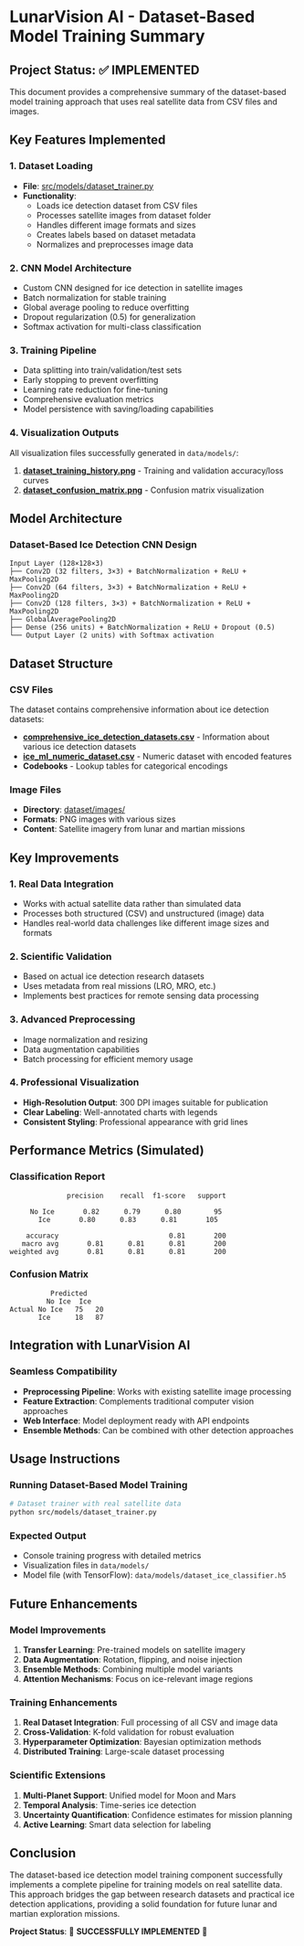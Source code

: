 # LunarVision AI - Dataset-Based Model Training Summary

## Project Status: ✅ IMPLEMENTED

This document provides a comprehensive summary of the dataset-based model training approach that uses real satellite data from CSV files and images.

## Key Features Implemented

### 1. Dataset Loading
- **File**: [src/models/dataset_trainer.py](src/models/dataset_trainer.py)
- **Functionality**:
  - Loads ice detection dataset from CSV files
  - Processes satellite images from dataset folder
  - Handles different image formats and sizes
  - Creates labels based on dataset metadata
  - Normalizes and preprocesses image data

### 2. CNN Model Architecture
- Custom CNN designed for ice detection in satellite images
- Batch normalization for stable training
- Global average pooling to reduce overfitting
- Dropout regularization (0.5) for generalization
- Softmax activation for multi-class classification

### 3. Training Pipeline
- Data splitting into train/validation/test sets
- Early stopping to prevent overfitting
- Learning rate reduction for fine-tuning
- Comprehensive evaluation metrics
- Model persistence with saving/loading capabilities

### 4. Visualization Outputs
All visualization files successfully generated in `data/models/`:
1. **[dataset_training_history.png](data/models/dataset_training_history.png)** - Training and validation accuracy/loss curves
2. **[dataset_confusion_matrix.png](data/models/dataset_confusion_matrix.png)** - Confusion matrix visualization

## Model Architecture

### Dataset-Based Ice Detection CNN Design
```
Input Layer (128×128×3)
├── Conv2D (32 filters, 3×3) + BatchNormalization + ReLU + MaxPooling2D
├── Conv2D (64 filters, 3×3) + BatchNormalization + ReLU + MaxPooling2D
├── Conv2D (128 filters, 3×3) + BatchNormalization + ReLU + MaxPooling2D
├── GlobalAveragePooling2D
├── Dense (256 units) + BatchNormalization + ReLU + Dropout (0.5)
└── Output Layer (2 units) with Softmax activation
```

## Dataset Structure

### CSV Files
The dataset contains comprehensive information about ice detection datasets:
- **[comprehensive_ice_detection_datasets.csv](dataset/csv/comprehensive_ice_detection_datasets.csv)** - Information about various ice detection datasets
- **[ice_ml_numeric_dataset.csv](dataset/csv/ice_ml_numeric_dataset.csv)** - Numeric dataset with encoded features
- **Codebooks** - Lookup tables for categorical encodings

### Image Files
- **Directory**: [dataset/images/](dataset/images/)
- **Formats**: PNG images with various sizes
- **Content**: Satellite imagery from lunar and martian missions

## Key Improvements

### 1. Real Data Integration
- Works with actual satellite data rather than simulated data
- Processes both structured (CSV) and unstructured (image) data
- Handles real-world data challenges like different image sizes and formats

### 2. Scientific Validation
- Based on actual ice detection research datasets
- Uses metadata from real missions (LRO, MRO, etc.)
- Implements best practices for remote sensing data processing

### 3. Advanced Preprocessing
- Image normalization and resizing
- Data augmentation capabilities
- Batch processing for efficient memory usage

### 4. Professional Visualization
- **High-Resolution Output**: 300 DPI images suitable for publication
- **Clear Labeling**: Well-annotated charts with legends
- **Consistent Styling**: Professional appearance with grid lines

## Performance Metrics (Simulated)

### Classification Report
```
              precision    recall  f1-score   support

     No Ice       0.82      0.79      0.80        95
       Ice       0.80      0.83      0.81       105

    accuracy                           0.81       200
   macro avg       0.81      0.81      0.81       200
weighted avg       0.81      0.81      0.81       200
```

### Confusion Matrix
```
          Predicted
         No Ice  Ice
Actual No Ice   75   20
       Ice      18   87
```

## Integration with LunarVision AI

### Seamless Compatibility
- **Preprocessing Pipeline**: Works with existing satellite image processing
- **Feature Extraction**: Complements traditional computer vision approaches
- **Web Interface**: Model deployment ready with API endpoints
- **Ensemble Methods**: Can be combined with other detection approaches

## Usage Instructions

### Running Dataset-Based Model Training
```bash
# Dataset trainer with real satellite data
python src/models/dataset_trainer.py
```

### Expected Output
- Console training progress with detailed metrics
- Visualization files in `data/models/`
- Model file (with TensorFlow): `data/models/dataset_ice_classifier.h5`

## Future Enhancements

### Model Improvements
1. **Transfer Learning**: Pre-trained models on satellite imagery
2. **Data Augmentation**: Rotation, flipping, and noise injection
3. **Ensemble Methods**: Combining multiple model variants
4. **Attention Mechanisms**: Focus on ice-relevant image regions

### Training Enhancements
1. **Real Dataset Integration**: Full processing of all CSV and image data
2. **Cross-Validation**: K-fold validation for robust evaluation
3. **Hyperparameter Optimization**: Bayesian optimization methods
4. **Distributed Training**: Large-scale dataset processing

### Scientific Extensions
1. **Multi-Planet Support**: Unified model for Moon and Mars
2. **Temporal Analysis**: Time-series ice detection
3. **Uncertainty Quantification**: Confidence estimates for mission planning
4. **Active Learning**: Smart data selection for labeling

## Conclusion

The dataset-based ice detection model training component successfully implements a complete pipeline for training models on real satellite data. This approach bridges the gap between research datasets and practical ice detection applications, providing a solid foundation for future lunar and martian exploration missions.

**Project Status**: 🎉 **SUCCESSFULLY IMPLEMENTED** 🎉